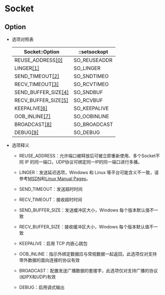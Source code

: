 # Socket

## Option

- 选项对照表

  | Socket::Option               | ::setsockopt |
  | ---------------------------- | ------------ |
  | REUSE_ADDRESS[[0]](#jmp0)    | SO_REUSEADDR |
  | LINGER[[1]](#jmp1)           | SO_LINGER    |
  | SEND_TIMEOUT[[2]](#jmp2)     | SO_SNDTIMEO  |
  | RECV_TIMEOUT[[3]](#jmp3)     | SO_RCVTIMEO  |
  | SEND_BUFFER_SIZE[[4]](#jmp4) | SO_SNDBUF    |
  | RECV_BUFFER_SIZE[[5]](#jmp5) | SO_RCVBUF    |
  | KEEPALIVE[[6]](#jmp6)        | SO_KEEPALIVE |
  | OOB_INLINE[[7]](#jmp7)       | SO_OOBINLINE |
  | BROADCAST[[8]](#jmp8)        | SO_BROADCAST |
  | DEBUG[[9]](#jmp9)            | SO_DEBUG     |

- 选项释义

  <span id="jmp0"/>

  - REUSE_ADDRESS：允许端口被释放后可被立即重新使用、多个Socket不同 IP 的同一端口，UDP协议可绑定同一IP的同一端口进行多播。

  <span id="jmp1"/>

  - LINGER：发送延迟选项，Windows 和 Linux 等平台可能含义不一致，请参考[MSDN](https://docs.microsoft.com/en-us/windows/win32/api/winsock2/nf-winsock2-setsockopt)和[Linux Manual Pages](https://www.man7.org/linux/man-pages/man7/socket.7.html)。

  <span id="jmp2"/>

  - SEND_TIMEOUT：发送超时时间

  <span id="jmp3"/>

  - RECV_TIMEOUT：接收超时时间

  <span id="jmp4"/>

  - SEND_BUFFER_SIZE：发送缓冲区大小，Windows 每个版本默认值不一致

  <span id="jmp5"/>

  - RECV_BUFFER_SIZE：接收缓冲区大小，Windows 每个版本默认值不一致

  <span id="jmp6"/>

  - KEEPALIVE：启用 TCP 内嵌心跳包

  <span id="jmp7"/>

  - OOB_INLINE：指示外绑定数据应与常规数据一起返回，此选项仅对支持带外数据的面向连接的协议有效

  <span id="jmp8"/>

  - BROADCAST：配置发送广播数据的套接字，此选项仅对支持广播的协议(如IPX和UDP)有效

  <span id="jmp9"/>

  - DEBUG：启用调式输出